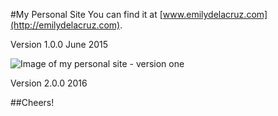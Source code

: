 #My Personal Site
You can find it at [www.emilydelacruz.com](http://emilydelacruz.com).

Version 1.0.0
June 2015

![Image of my personal site - version one](http://emilydelacruz.com/custom/uploads/2015/12/version-one.jpg)

Version 2.0.0
2016

##Cheers!
